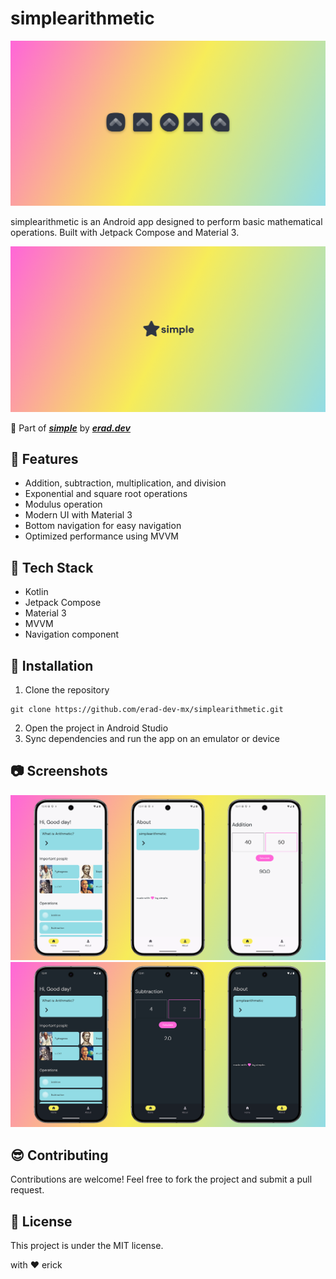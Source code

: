 # simplearithmetic

![simplearithmetic](assets/main.png)

simplearithmetic is an Android app designed to perform basic mathematical operations. Built with Jetpack Compose and Material 3.

![simplesoftware](assets/simple.png)

:rocket: Part of __*[simple](https://erad.dev/simple.html)*__ by __*[erad.dev](https://erad.dev/)*__

## :eyes: Features

- Addition, subtraction, multiplication, and division
- Exponential and square root operations
- Modulus operation
- Modern UI with Material 3
- Bottom navigation for easy navigation
- Optimized performance using MVVM

## :hammer: Tech Stack

- Kotlin
- Jetpack Compose
- Material 3
- MVVM
- Navigation component

## :running: Installation

1. Clone the repository
```
git clone https://github.com/erad-dev-mx/simplearithmetic.git
```
2. Open the project in Android Studio
3. Sync dependencies and run the app on an emulator or device

## :camera: Screenshots
![Dark Theme](assets/img1.png)
![Light Theme](assets/img2.png)

## :sunglasses: Contributing

Contributions are welcome! Feel free to fork the project and submit a pull request.

## :scroll: License
This project is under the MIT license.

with :heart: erick

